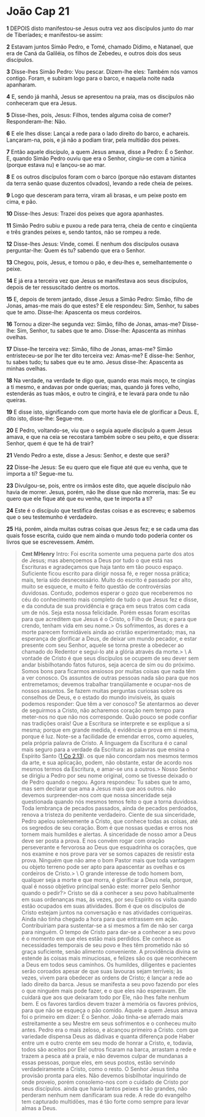 # João Cap 21

**1** 	DEPOIS disto manifestou-se Jesus outra vez aos discípulos junto do mar de Tiberíades; e manifestou-se assim:

**2** 	Estavam juntos Simão Pedro, e Tomé, chamado Dídimo, e Natanael, que era de Caná da Galiléia, os filhos de Zebedeu, e outros dois dos seus discípulos.

**3** 	Disse-lhes Simão Pedro: Vou pescar. Dizem-lhe eles: Também nós vamos contigo. Foram, e subiram logo para o barco, e naquela noite nada apanharam.

**4** 	E, sendo já manhã, Jesus se apresentou na praia, mas os discípulos não conheceram que era Jesus.

**5** 	Disse-lhes, pois, Jesus: Filhos, tendes alguma coisa de comer? Responderam-lhe: Não.

**6** 	E ele lhes disse: Lançai a rede para o lado direito do barco, e achareis. Lançaram-na, pois, e já não a podiam tirar, pela multidão dos peixes.

**7** 	Então aquele discípulo, a quem Jesus amava, disse a Pedro: É o Senhor. E, quando Simão Pedro ouviu que era o Senhor, cingiu-se com a túnica (porque estava nu) e lançou-se ao mar.

**8** 	E os outros discípulos foram com o barco (porque não estavam distantes da terra senão quase duzentos côvados), levando a rede cheia de peixes.

**9** 	Logo que desceram para terra, viram ali brasas, e um peixe posto em cima, e pão.

**10** 	Disse-lhes Jesus: Trazei dos peixes que agora apanhastes.

**11** 	Simão Pedro subiu e puxou a rede para terra, cheia de cento e cinqüenta e três grandes peixes e, sendo tantos, não se rompeu a rede.

**12** 	Disse-lhes Jesus: Vinde, comei. E nenhum dos discípulos ousava perguntar-lhe: Quem és tu? sabendo que era o Senhor.

**13** 	Chegou, pois, Jesus, e tomou o pão, e deu-lhes e, semelhantemente o peixe.

**14** 	E já era a terceira vez que Jesus se manifestava aos seus discípulos, depois de ter ressuscitado dentre os mortos.

**15** 	E, depois de terem jantado, disse Jesus a Simão Pedro: Simão, filho de Jonas, amas-me mais do que estes? E ele respondeu: Sim, Senhor, tu sabes que te amo. Disse-lhe: Apascenta os meus cordeiros.

**16** 	Tornou a dizer-lhe segunda vez: Simão, filho de Jonas, amas-me? Disse-lhe: Sim, Senhor, tu sabes que te amo. Disse-lhe: Apascenta as minhas ovelhas.

**17** 	Disse-lhe terceira vez: Simão, filho de Jonas, amas-me? Simão entristeceu-se por lhe ter dito terceira vez: Amas-me? E disse-lhe: Senhor, tu sabes tudo; tu sabes que eu te amo. Jesus disse-lhe: Apascenta as minhas ovelhas.

**18** 	Na verdade, na verdade te digo que, quando eras mais moço, te cingias a ti mesmo, e andavas por onde querias; mas, quando já fores velho, estenderás as tuas mãos, e outro te cingirá, e te levará para onde tu não queiras.

**19** 	E disse isto, significando com que morte havia ele de glorificar a Deus. E, dito isto, disse-lhe: Segue-me.

**20** 	E Pedro, voltando-se, viu que o seguia aquele discípulo a quem Jesus amava, e que na ceia se recostara também sobre o seu peito, e que dissera: Senhor, quem é que te há de trair?

**21** 	Vendo Pedro a este, disse a Jesus: Senhor, e deste que será?

**22** 	Disse-lhe Jesus: Se eu quero que ele fique até que eu venha, que te importa a ti? Segue-me tu.

**23** 	Divulgou-se, pois, entre os irmãos este dito, que aquele discípulo não havia de morrer. Jesus, porém, não lhe disse que não morreria, mas: Se eu quero que ele fique até que eu venha, que te importa a ti?

**24** 	Este é o discípulo que testifica destas coisas e as escreveu; e sabemos que o seu testemunho é verdadeiro.

**25** 	Há, porém, ainda muitas outras coisas que Jesus fez; e se cada uma das quais fosse escrita, cuido que nem ainda o mundo todo poderia conter os livros que se escrevessem. Amém.


> **Cmt MHenry** Intro: Foi escrita somente uma pequena parte dos atos de Jesus; mas abençoemos a Deus por tudo o que está nas Escrituras e agradeçamos que haja tanto em tão pouco espaço. Suficiente ficou escrito para dirigir nossa fé, e reger nossa prática; mais, teria sido desnecessário. Muito do escrito é passado por alto, muito se esquece, e muito é feito questão de controvérsias duvidosas. Contudo, podemos esperar o gozo que receberemos no céu do conhecimento mais completo de tudo o que Jesus fez e disse, e da conduta de sua providência e graça em seus tratos com cada um de nós. Seja esta nossa felicidade. Porém essas foram escritas para que acreditem que Jesus é o Cristo, o Filho de Deus; e para que crendo, tenham vida em seu nome.> Os sofrimentos, as dores e a morte parecem formidáveis ainda ao cristão experimentado; mas, na esperança de glorificar a Deus, de deixar um mundo pecador, e estar presente com seu Senhor, aquele se torna preste a obedecer ao chamado do Redentor e segui-lo até a glória através da morte.\> \ A vontade de Cristo é que seus discípulos se ocupem de seu dever sem andar bisbilhotando fatos futuros, seja acerca de sim ou do próximo. Somos bons para ficarmos ansiosos por muitas coisas que nada têm a ver conosco. Os assuntos de outras pessoas nada são para que nos entremetamos; devemos trabalhar tranqüilamente e ocupar-nos de nossos assuntos. Se fazem muitas perguntas curiosas sobre os conselhos de Deus, e o estado do mundo invisíveis, às quais podemos responder: Que têm a ver conosco? Se atentarmos ao dever de seguirmos a Cristo, não acharemos coração nem tempo para meter-nos no que não nos corresponde. Quão pouco se pode confiar nas tradições orais! Que a Escritura se interprete e se explique a si mesma; porque em grande medida, é evidência e prova em si mesma, porque é luz. Note-se a facilidade de emendar erros, como aqueles, pela própria palavra de Cristo. A linguagem da Escritura é o canal mais seguro para a verdade da Escritura: as palavras que ensina o Espírito Santo ([1 Co 2.13](../46N-1Co/02.md#13)). os que não concordam nos mesmos termos da arte, e sua aplicação, podem, não obstante, estar de acordo nos mesmos termos da Escritura, e amar-se uns a outros.> Nosso Senhor se dirigiu a Pedro por seu nome original, como se tivesse deixado o de Pedro quando o negou. Agora respondeu: Tu sabes que te amo, mas sem declarar que ama a Jesus mais que aos outros. não devemos surpreender-nos com que nossa sinceridade seja questionada quando nós mesmos temos feito o que a torna duvidosa. Toda lembrança de pecados passados, ainda de pecados perdoados, renova a tristeza do penitente verdadeiro. Ciente de sua sinceridade, Pedro apelou solenemente a Cristo, que conhece todas as coisas, até os segredos de seu coração. Bom é que nossas quedas e erros nos tornem mais humildes e alertas. A sinceridade de nosso amor a Deus deve ser posta a prova. E nos convém rogar com oração perseverante e fervorosa ao Deus que esquadrinha os corações, que nos examine e nos prove para ver se somos capazes de resistir esta prova. Ninguém que não ame o bom Pastor mais que toda vantagem ou objeto terreno pode ser apto para apascentar as ovelhas e os cordeiros de Cristo.\> \ O grande interesse de todo homem bom, qualquer seja a morte e que morra, é glorificar a Deus nela, porque, qual é nosso objetivo principal senão este: morrer pelo Senhor quando o pedir?> Cristo se dá a conhecer a seu povo habitualmente em suas ordenanças mas, às vezes, por seu Espírito os visita quando estão ocupados em suas atividades. Bom é que os discípulos de Cristo estejam juntos na conversação e nas atividades corriqueiras. Ainda não tinha chegado a hora para que entrassem em ação. Contribuiriam para sustentar-se a si mesmos a fim de não ser carga para ninguém. O tempo de Cristo para dar-se a conhecer a seu povo é o momento em que eles estão mais perdidos. Ele conhece as necessidades temporais de seu povo e lhes têm prometido não só graça suficiente, senão alimento conveniente. A providência divina se estende às coisas mais minuciosas, e felizes são os que reconhecem a Deus em todos seus caminhos. Os humildes, diligentes e pacientes serão coroados apesar de que suas lavouras sejam terríveis; às vezes, vivem para obedecer as ordens de Cristo; é lançar a rede ao lado direito da barca. Jesus se manifesta a seu povo fazendo por eles o que ninguém mais pode fazer, e o que eles não esperavam. Ele cuidará que aos que deixaram todo por Ele, não lhes falte nenhum bem. E os favores tardios devem trazer à memória os favores prévios, para que não se esqueça o pão comido. Aquele a quem Jesus amava foi o primeiro em dizer: É o Senhor. João tinha-se aferrado mais estreitamente a seu Mestre em seus sofrimentos e o conheceu muito antes. Pedro era o mais zeloso, e alcançou primeiro a Cristo. com que variedade dispensa Deus as dádivas e quanta diferença pode Haber entre um e outro crente em seu modo de honrar a Cristo, e, todavia, todos são aceitos por Ele! outros ficaram na barca, arrastam a rede e trazem a pesca até a praia, e não devemos culpar de mundanas a essas pessoas, porque eles, em seus postos, estão servindo verdadeiramente a Cristo, como o resto. O Senhor Jesus tinha provisão pronta para eles. Não devemos bisbilhotar inquirindo de onde proveio, porém consolemo-nos com o cuidado de Cristo por seus discípulos. ainda que havia tantos peixes e tão grandes, não perderam nenhum nem danificaram sua rede. A rede do evangelho tem capturado multidões, mas é tão forte como sempre para levar almas a Deus.